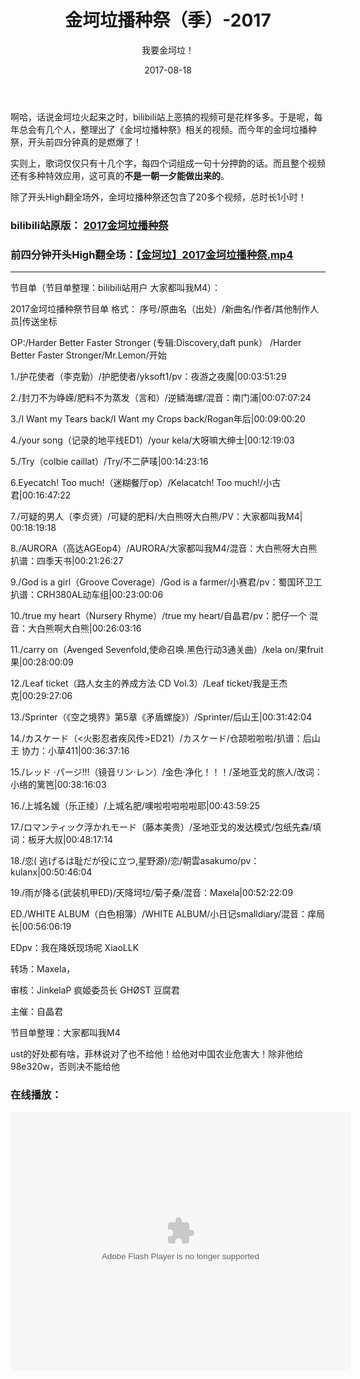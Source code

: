 ﻿---
layout: post
title: '金坷垃播种祭（季）-2017'
subtitle: '我要金坷垃！'
date: 2017-08-18
categories: 金坷垃
tags: 金坷垃 bilibili 金坷垃播种季 金坷垃播种祭
---

啊哈，话说金坷垃火起来之时，bilibili站上恶搞的视频可是花样多多。于是呢，每年总会有几个人，整理出了《金坷垃播种祭》相关的视频。而今年的金坷垃播种祭，开头前四分钟真的是燃爆了！

实则上，歌词仅仅只有十几个字，每四个词组成一句十分押韵的话。而且整个视频还有多种特效应用，这可真的**不是一朝一夕能做出来的**。

除了开头High翻全场外，金坷垃播种祭还包含了20多个视频，总时长1小时！

### bilibili站原版： [2017金坷垃播种祭](https://www.bilibili.com/video/av8607575/)
### 前四分钟开头High翻全场：[【金坷垃】2017金坷垃播种祭.mp4](https://github.com/sctop/WebSideFile/raw/master/sctop.github.io/%E3%80%90%E9%87%91%E5%9D%B7%E5%9E%83%E3%80%912017%E9%87%91%E5%9D%B7%E5%9E%83%E6%92%AD%E7%A7%8D%E7%A5%AD.mp4)
------

节目单（节目单整理：bilibili站用户 大家都叫我M4）：

2017金坷垃播种祭节目单 格式： 序号/原曲名（出处）/新曲名/作者/其他制作人员|传送坐标

OP:/Harder Better Faster Stronger (专辑:Discovery,daft punk） /Harder Better Faster Stronger/Mr.Lemon/开始

1./护花使者（李克勤）/护肥使者/yksoft1/pv：夜游之夜魔|00:03:51:29

2./封刀不为峥嵘/肥料不为蒸发（言和）/逆鳞海螺/混音：南门浦|00:07:07:24

3./I Want my Tears back/I Want my Crops back/Rogan年后|00:09:00:20

4./your song（记录的地平线ED1）/your kela/大呀嘛大绅士|00:12:19:03

5./Try（colbie caillat）/Try/不二萨唛|00:14:23:16

6.Eyecatch! Too much!（迷糊餐厅op）/Kelacatch! Too much!/小古君|00:16:47:22

7./可疑的男人（李贞贤）/可疑的肥料/大白熊呀大白熊/PV：大家都叫我M4| 00:18:19:18

8./AURORA（高达AGEop4）/AURORA/大家都叫我M4/混音：大白熊呀大白熊 扒谱：四季天书|00:21:26:27

9./God is a girl（Groove Coverage）/God is a farmer/小赛君/pv：蜀国环卫工 扒谱：CRH380AL动车组|00:23:00:06

10./true my heart（Nursery Rhyme）/true my heart/自晶君/pv：肥仔一个 混音：大白熊啊大白熊|00:26:03:16

11./carry on（Avenged Sevenfold,使命召唤.黑色行动3通关曲）/kela on/果fruit果|00:28:00:09

12./Leaf ticket（路人女主的养成方法 CD Vol.3）/Leaf ticket/我是王杰克|00:29:27:06

13./Sprinter（《空之境界》第5章《矛盾螺旋》）/Sprinter/后山王|00:31:42:04

14./カスケード（<火影忍者疾风传>ED21）/カスケード/仓颉啦啦啦/扒谱：后山王 协力：小草411|00:36:37:16

15./レッド ·パージ!!!（镜音リン·レン）/金色·净化！！！/圣地亚戈的旅人/改词：小络的篱笆|00:38:16:03

16./上城名媛（乐正绫）/上城名肥/噢啦啦啦啦啦耶|00:43:59:25

17./ロマンティック浮かれモード（藤本美贵）/圣地亚戈的发达模式/包纸先森/填词：板牙大叔|00:48:17:14

18./恋( 逃げるは耻だが役に立つ,星野源)/恋/朝雲asakumo/pv：kulanx|00:50:46:04

19./雨が降る(武装机甲ED)/天降坷垃/菊子桑/混音：Maxela|00:52:22:09

ED./WHITE ALBUM（白色相簿）/WHITE ALBUM/小日记smalldiary/混音：痒局长|00:56:06:19

EDpv：我在降妖现场呢 XiaoLLK

转场：Maxela，

审核：JinkelaP 疯姬委员长 GHØST 豆腐君

主催：自晶君

节目单整理：大家都叫我M4

ust的好处都有啥，菲林说对了也不给他！给他对中国农业危害大！除非他给98e320w，否则决不能给他

### 在线播放：
<embed height="415" width="544" quality="high" allowfullscreen="true" type="application/x-shockwave-flash" src="//static.hdslb.com/miniloader.swf" flashvars="aid=8607575&page=1" pluginspage="//www.adobe.com/shockwave/download/download.cgi?P1_Prod_Version=ShockwaveFlash"></embed>
